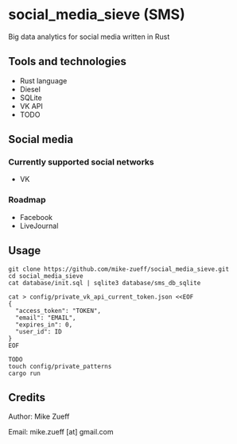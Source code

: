 # social_media_sieve (SMS)
Big data analytics for social media written in Rust

## Tools and technologies
- Rust language
- Diesel
- SQLite
- VK API
- TODO

## Social media

### Currently supported social networks
- VK

### Roadmap
- Facebook
- LiveJournal

## Usage
```
git clone https://github.com/mike-zueff/social_media_sieve.git
cd social_media_sieve
cat database/init.sql | sqlite3 database/sms_db_sqlite

cat > config/private_vk_api_current_token.json <<EOF
{
  "access_token": "TOKEN",
  "email": "EMAIL",
  "expires_in": 0,
  "user_id": ID
}
EOF

TODO
touch config/private_patterns
cargo run
```

## Credits
Author: Mike Zueff

Email: mike.zueff [at] gmail.com
